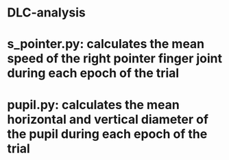 # DLC-analysis

# s_pointer.py: calculates the mean speed of the right pointer finger joint during each epoch of the trial 

# pupil.py: calculates the mean horizontal and vertical diameter of the pupil during each epoch of the trial
